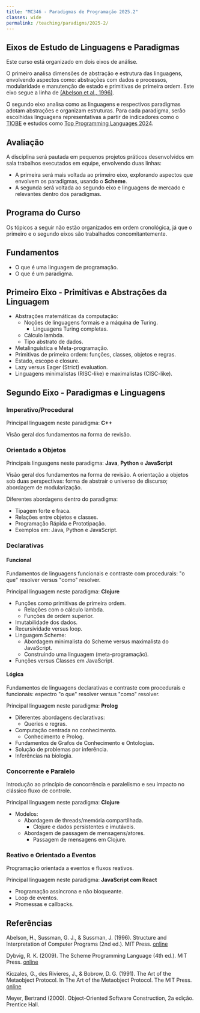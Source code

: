 ```yaml
---
title: "MC346 - Paradigmas de Programação 2025.2"
classes: wide
permalink: /teaching/paradigms/2025-2/
---
```



## Eixos de Estudo de Linguagens e Paradigmas

Este curso está organizado em dois eixos de análise.

O primeiro analisa dimensões de abstração e estrutura das linguagens, envolvendo aspectos como: abstrações com dados e processos, modularidade e manutenção de estado e primitivas de primeira ordem. Este eixo segue a linha de [(Abelson et al., 1996)](https://mitp-content-server.mit.edu/books/content/sectbyfn/books_pres_0/6515/sicp.zip/index.html).

O segundo eixo analisa como as linguagens e respectivos paradigmas adotam abstrações e organizam estruturas. Para cada paradigma, serão escolhidas linguagens representativas a partir de indicadores como o [TIOBE](https://www.tiobe.com/tiobe-index/) e estudos como [Top Programming Languages 2024](https://spectrum.ieee.org/top-programming-languages-2024).

## Avaliação

A disciplina será pautada em pequenos projetos práticos desenvolvidos em sala trabalhos executados em equipe, envolvendo duas linhas:
* A primeira será mais voltada ao primeiro eixo, explorando aspectos que envolvem os paradigmas, usando o **Scheme**.
* A segunda será voltada ao segundo eixo e linguagens de mercado e relevantes dentro dos paradigmas.

## Programa do Curso

Os tópicos a seguir não estão organizados em ordem cronológica, já que o primeiro e o segundo eixos são trabalhados concomitantemente.

## Fundamentos

* O que é uma linguagem de programação.
* O que é um paradigma.

## Primeiro Eixo - Primitivas e Abstrações da Linguagem

* Abstrações matemáticas da computação:
  * Noções de linguagens formais e a máquina de Turing.
    * Linguagens Turing completas.
  * Cálculo lambda.
  * Tipo abstrato de dados.
* Metalinguística e Meta-programação.
* Primitivas de primeira ordem: funções, classes, objetos e regras.
* Estado, escopo e closure.
* Lazy versus Eager (Strict) evaluation.
* Linguagens minimalistas (RISC-like) e maximalistas (CISC-like).

## Segundo Eixo - Paradigmas e Linguagens

### Imperativo/Procedural

Principal linguagem neste paradigma: **C++**

Visão geral dos fundamentos na forma de revisão.

### Orientado a Objetos

Principais linguagens neste paradigma: **Java**, **Python** e **JavaScript**

Visão geral dos fundamentos na forma de revisão. A orientação a objetos sob duas perspectivas: forma de abstrair o universo de discurso; abordagem de modularização.

Diferentes abordagens dentro do paradigma:
* Tipagem forte e fraca.
* Relações entre objetos e classes.
* Programação Rápida e Prototipação.
* Exemplos em: Java, Python e JavaScript.

### Declarativas

#### Funcional

Fundamentos de linguagens funcionais e contraste com procedurais: "o que" resolver versus "como" resolver.

Principal linguagem neste paradigma: **Clojure**

* Funções como primitivas de primeira ordem.
  * Relações com o cálculo lambda.
  * Funções de ordem superior.
* Imutabilidade dos dados.
* Recursividade versus loop.
* Linguagem Scheme:
  * Abordagem minimalista do Scheme versus maximalista do JavaScript.
  * Construindo uma linguagem (meta-programação).
* Funções versus Classes em JavaScript.

#### Lógica

Fundamentos de linguagens declarativas e contraste com procedurais e funcionais: espectro "o que" resolver versus "como" resolver.

Principal linguagem neste paradigma: **Prolog**

* Diferentes abordagens declarativas:
  * Queries e regras.
* Computação centrada no conhecimento.
    * Conhecimento e Prolog.
* Fundamentos de Grafos de Conhecimento e Ontologias.
* Solução de problemas por inferência.
* Inferências na biologia.

### Concorrente e Paralelo

Introdução ao princípio de concorrência e paralelismo e seu impacto no clássico fluxo de controle.

Principal linguagem neste paradigma: **Clojure**

* Modelos:
  * Abordagem de threads/memória compartilhada.
    * Clojure e dados persistentes e imutáveis.
  * Abordagem de passagem de mensagens/atores.
    * Passagem de mensagens em Clojure.

### Reativo e Orientado a Eventos

Programação orientada a eventos e fluxos reativos.

Principal linguagem neste paradigma: **JavaScript com React**

* Programação assíncrona e não bloqueante.
* Loop de eventos.
* Promessas e callbacks.

## Referências

Abelson, H., Sussman, G. J., & Sussman, J. (1996). Structure and Interpretation of Computer Programs (2nd ed.). MIT Press. [online](https://mitp-content-server.mit.edu/books/content/sectbyfn/books_pres_0/6515/sicp.zip/index.html)

Dybvig, R. K. (2009). The Scheme Programming Language (4th ed.). MIT Press. [online](https://www.scheme.com/tspl4/)

Kiczales, G., des Rivieres, J., & Bobrow, D. G. (1991). The Art of the Metaobject Protocol. In The Art of the Metaobject Protocol. The MIT Press. [online](https://doi.org/10.7551/MITPRESS/1405.001.0001)

Meyer, Bertrand (2000). Object-Oriented Software Construction, 2a edição. Prentice Hall.